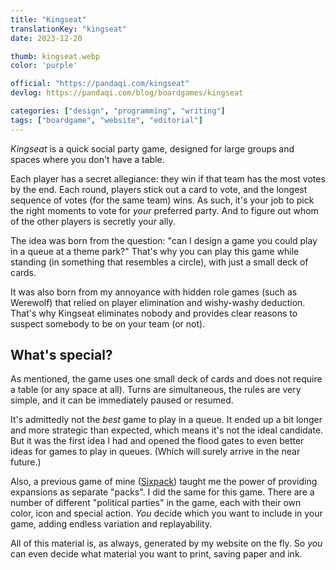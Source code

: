 ```yaml
---
title: "Kingseat"
translationKey: "kingseat"
date: 2023-12-20

thumb: kingseat.webp
color: 'purple'

official: "https://pandaqi.com/kingseat"
devlog: https://pandaqi.com/blog/boardgames/kingseat

categories: ["design", "programming", "writing"]
tags: ["boardgame", "website", "editorial"]
---
```


_Kingseat_ is a quick social party game, designed for large groups and spaces where you don't have a table.

Each player has a secret allegiance: they win if that team has the most votes by the end. Each round, players stick out a card to vote, and the longest sequence of votes (for the same team) wins. As such, it's your job to pick the right moments to vote for _your_ preferred party. And to figure out whom of the other players is secretly your ally.

The idea was born from the question: "can I design a game you could play in a queue at a theme park?" That's why you can play this game while standing (in something that resembles a circle), with just a small deck of cards.

It was also born from my annoyance with hidden role games (such as Werewolf) that relied on player elimination and wishy-washy deduction. That's why Kingseat eliminates nobody and provides clear reasons to suspect somebody to be on your team (or not).

## What's special?

As mentioned, the game uses one small deck of cards and does not require a table (or any space at all). Turns are simultaneous, the rules are very simple, and it can be immediately paused or resumed.

It's admittedly not the _best_ game to play in a queue. It ended up a bit longer and more strategic than expected, which means it's not the ideal candidate. But it was the first idea I had and opened the flood gates to even better ideas for games to play in queues. (Which will surely arrive in the near future.)

Also, a previous game of mine ([Sixpack](/en/design/boardgame/sixpack)) taught me the power of providing expansions as separate "packs". I did the same for this game. There are a number of different "political parties" in the game, each with their own color, icon and special action. _You_ decide which you want to include in your game, adding endless variation and replayability.

All of this material is, as always, generated by my website on the fly. So _you_ can even decide what material you want to print, saving paper and ink.